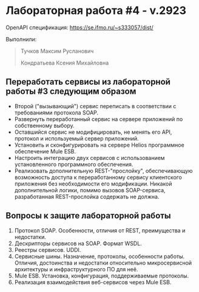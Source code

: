 # Лабораторная работа #4 - v.2923

OpenAPI спецификация: <https://se.ifmo.ru/~s333057/dist/>

Выполнили:

> Тучков Максим Русланович
>
> Кондратьева Ксения Михайловна

## Переработать сервисы из лабораторной работы #3 следующим образом

- Второй ("вызывающий") сервис переписать в соответствии с требованиями протокола SOAP.
- Развернуть переработанный сервис на сервере приложений по собственному выбору.
- Оставшийся сервис не модифицировать, не менять его API, протокол и используемый сервер приложений.
- Установить и сконфигурировать на сервере Helios программное обеспечение Mule ESB.
- Настроить интеграцию двух сервисов с использованием установленного программного обеспечения.
- Реализовать дополнительную REST-"прослойку", обеспечивающую возможность доступа к переработанному сервису клиентского приложения без необходимости его модификации. Никакой дополнительной логики, помимо вызовов SOAP-сервиса, разработанная REST-прослойка содержать не должна.

## Вопросы к защите лабораторной работы

1. Протокол SOAP. Особенности, отличия от REST, преимущества и недостатки.
2. Дескрипторы сервисов на SOAP. Формат WSDL.
3. Реестры сервисов. UDDI.
4. Сервисные шины. Назначение, протоколы, особенности работы. Отличия, достоинства и недостатки относительно микросервисной архитектуры и инфраструктурного ПО для неё.
5. Mule ESB. Установка, конфигурация, поддерживаемые протоколы.
6. Реализация взаимодействия веб-сервисов через Mule ESB.
